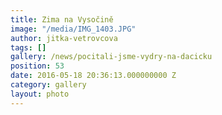 ```yaml
---
title: Zima na Vysočině
image: "/media/IMG_1403.JPG"
author: jitka-vetrovcova
tags: []
gallery: /news/pocitali-jsme-vydry-na-dacicku
position: 53
date: 2016-05-18 20:36:13.000000000 Z
category: gallery
layout: photo
---
```

